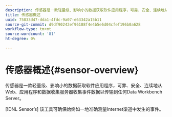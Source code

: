 ```yaml
---
description: 传感器是一款轻量级、影响小的数据获取软件应用程序，可靠、安全、连续地从Web、应用程序和数据收集服务器收集事件数据以传输到任何Data Workbench Server。
title: 传感器概述
uuid: 75833d47-dda1-4fdc-9a07-e63342a15b11
source-git-commit: d9df90242ef96188f4e4b5e6d04cfef196b0a628
workflow-type: tm+mt
source-wordcount: '81'
ht-degree: 0%

---
```



# 传感器概述{#sensor-overview}

传感器是一款轻量级、影响小的数据获取软件应用程序，可靠、安全、连续地从Web、应用程序和数据收集服务器收集事件数据以传输到任何Data Workbench Server。

[!DNL Sensor’s] 该工具可确保始终如一地准确测量Internet渠道中发生的事件。
